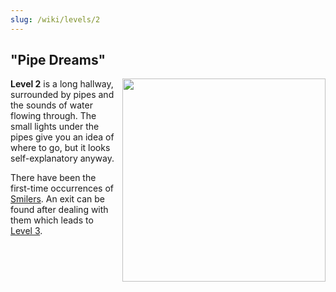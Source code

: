 ```yaml
---
slug: /wiki/levels/2
---
```


## "Pipe Dreams"

<div style="float:right; margin: 0px 0px 10px 10px">
 <img align="right" width="325" src="https://github.com/DavidJoacaRo/Budget-Docs/assets/32200281/2ece080d-3a8c-4334-b2cf-51ab80e10d5d"/>
</div>

**Level 2** is a long hallway, surrounded by pipes and the sounds of water flowing through. The small lights under the pipes give you an idea of where to go, but it looks self-explanatory anyway.

There have been the first-time occurrences of [Smilers](/wiki/entities#the-smiler). An exit can be found after dealing with them which leads to [Level 3](/wiki/levels/3).
